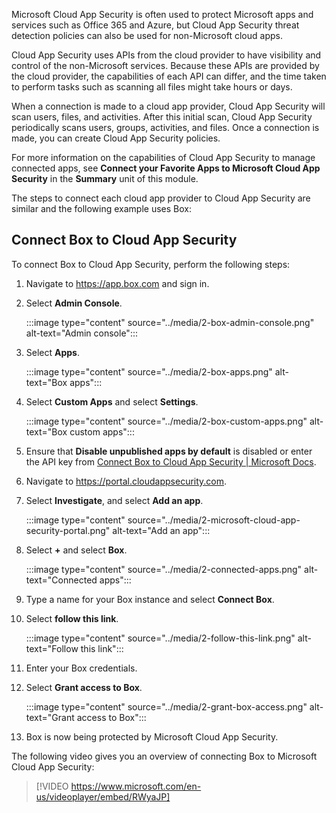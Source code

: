 Microsoft Cloud App Security is often used to protect Microsoft apps and services such as Office 365 and Azure, but Cloud App Security threat detection policies can also be used for non-Microsoft cloud apps.

Cloud App Security uses APIs from the cloud provider to have visibility and control of the non-Microsoft services. Because these APIs are provided by the cloud provider, the capabilities of each API can differ, and the time taken to perform tasks such as scanning all files might take hours or days.

When a connection is made to a cloud app provider, Cloud App Security will scan users, files, and activities. After this initial scan, Cloud App Security periodically scans users, groups, activities, and files. Once a connection is made, you can create Cloud App Security policies.

For more information on the capabilities of Cloud App Security to manage connected apps, see **Connect your Favorite Apps to Microsoft Cloud App Security** in the **Summary** unit of this module.

The steps to connect each cloud app provider to Cloud App Security are similar and the following example uses Box:

## Connect Box to Cloud App Security

To connect Box to Cloud App Security, perform the following steps:

1. Navigate to <https://app.box.com> and sign in.

2. Select **Admin Console**.

    :::image type="content" source="../media/2-box-admin-console.png" alt-text="Admin console":::

3. Select **Apps**.

    :::image type="content" source="../media/2-box-apps.png" alt-text="Box apps":::

4. Select **Custom Apps** and select **Settings**.

    :::image type="content" source="../media/2-box-custom-apps.png" alt-text="Box custom apps":::

5. Ensure that **Disable unpublished apps by default** is disabled or enter the API key from [Connect Box to Cloud App Security \| Microsoft Docs](https://docs.microsoft.com/cloud-app-security/connect-box-to-microsoft-cloud-app-security).

6. Navigate to <https://portal.cloudappsecurity.com>.

7. Select **Investigate**, and select **Add an app**.

    :::image type="content" source="../media/2-microsoft-cloud-app-security-portal.png" alt-text="Add an app":::

8. Select **+** and select **Box**.

    :::image type="content" source="../media/2-connected-apps.png" alt-text="Connected apps":::

9. Type a name for your Box instance and select **Connect Box**.

10. Select **follow this link**.

    :::image type="content" source="../media/2-follow-this-link.png" alt-text="Follow this link":::

11. Enter your Box credentials.

12. Select **Grant access to Box**.

    :::image type="content" source="../media/2-grant-box-access.png" alt-text="Grant access to Box":::

13. Box is now being protected by Microsoft Cloud App Security.

The following video gives you an overview of connecting Box to Microsoft Cloud App Security:

> [!VIDEO https://www.microsoft.com/en-us/videoplayer/embed/RWyaJP]

